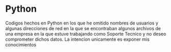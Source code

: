 # Python
Codigos hechos en Python en los que he omitido nombres de usuarios y algunas direcciones de red en la que se encontraban algunos archivos de una empresa 
en la que estuve trabajando como Soporte Tecnico y no deseo comprometer dichos datos. La intencion unicamente es exponer mis conocimientos 
